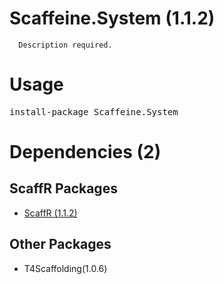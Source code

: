 ﻿Scaffeine.System (1.1.2)
======

      Description required.
    
Usage
======
<pre>install-package Scaffeine.System</pre>
Dependencies (2)
=====

ScaffR Packages
------
* [ScaffR (1.1.2)](https://github.com/wcpro/ScaffR/tree/master/src/ScaffR)

Other Packages
------
* T4Scaffolding(1.0.6)
